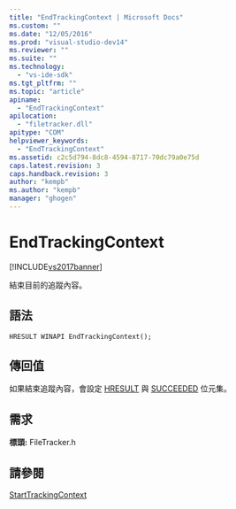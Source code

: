 ```yaml
---
title: "EndTrackingContext | Microsoft Docs"
ms.custom: ""
ms.date: "12/05/2016"
ms.prod: "visual-studio-dev14"
ms.reviewer: ""
ms.suite: ""
ms.technology: 
  - "vs-ide-sdk"
ms.tgt_pltfrm: ""
ms.topic: "article"
apiname: 
  - "EndTrackingContext"
apilocation: 
  - "filetracker.dll"
apitype: "COM"
helpviewer_keywords: 
  - "EndTrackingContext"
ms.assetid: c2c5d794-8dc8-4594-8717-70dc79a0e75d
caps.latest.revision: 3
caps.handback.revision: 3
author: "kempb"
ms.author: "kempb"
manager: "ghogen"
---
```

# EndTrackingContext
[!INCLUDE[vs2017banner](../code-quality/includes/vs2017banner.md)]

結束目前的追蹤內容。  
  
## 語法  
  
```  
HRESULT WINAPI EndTrackingContext();  
```  
  
## 傳回值  
 如果結束追蹤內容，會設定 [HRESULT](assetId:///HRESULT?qualifyHint=False&autoUpgrade=True) 與 [SUCCEEDED](assetId:///SUCCEEDED?qualifyHint=False&autoUpgrade=True) 位元集。  
  
## 需求  
 **標頭:** FileTracker.h  
  
## 請參閱  
 [StartTrackingContext](../msbuild/starttrackingcontext.md)